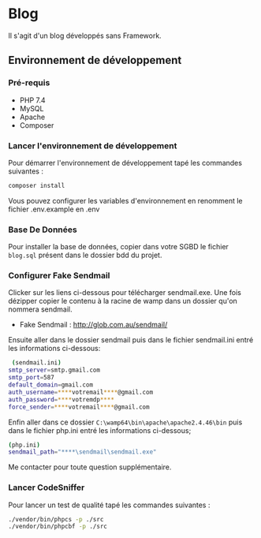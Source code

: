# Blog

Il s'agit d'un blog développés sans Framework.

## Environnement de développement 

### Pré-requis

* PHP 7.4
* MySQL
* Apache
* Composer

### Lancer l'environnement de développement 

Pour démarrer l'environnement de développement tapé les commandes suivantes :

```bash
composer install
```

Vous pouvez configurer les variables d'environnement en renomment le fichier .env.example en
.env

### Base De Données

Pour installer la base de données, copier dans votre SGBD le fichier ```blog.sql``` présent dans le dossier bdd du projet.

### Configurer Fake Sendmail

Clicker sur les liens ci-dessous pour télécharger sendmail.exe. Une fois dézipper copier le contenu à la racine de wamp dans un dossier qu'on nommera sendmail. 

 - Fake Sendmail : http://glob.com.au/sendmail/

Ensuite aller dans le dossier sendmail puis dans le fichier sendmail.ini entré les informations ci-dessous:

```bash
 (sendmail.ini)
smtp_server=smtp.gmail.com
smtp_port=587
default_domain=gmail.com
auth_username=****votremail****@gmail.com
auth_password=****votremdp****
force_sender=****votremail****@gmail.com
```

Enfin aller dans ce dossier ```C:\wamp64\bin\apache\apache2.4.46\bin``` puis dans le fichier php.ini entré les informations ci-dessous;

```bash
(php.ini)
sendmail_path="****\sendmail\sendmail.exe"
```

Me contacter pour toute question supplémentaire. 

### Lancer CodeSniffer

Pour lancer un test de qualité tapé les commandes suivantes :

```bash
./vendor/bin/phpcs -p ./src
./vendor/bin/phpcbf -p ./src
```
